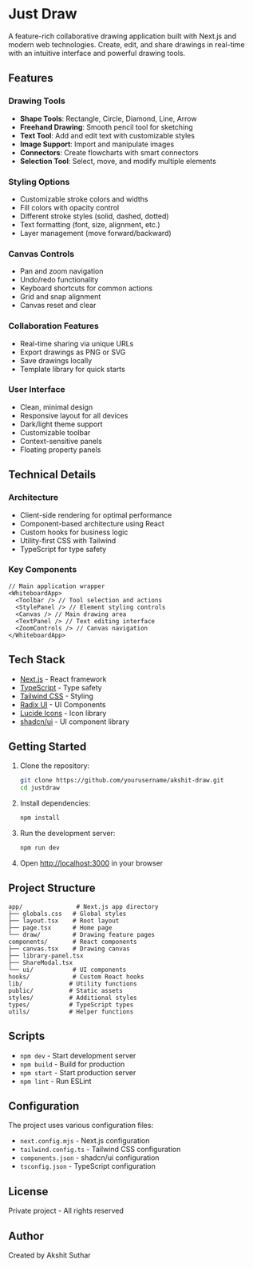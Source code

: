 # Just Draw

A feature-rich collaborative drawing application built with Next.js and modern web technologies. Create, edit, and share drawings in real-time with an intuitive interface and powerful drawing tools.

## Features

### Drawing Tools

- **Shape Tools**: Rectangle, Circle, Diamond, Line, Arrow
- **Freehand Drawing**: Smooth pencil tool for sketching
- **Text Tool**: Add and edit text with customizable styles
- **Image Support**: Import and manipulate images
- **Connectors**: Create flowcharts with smart connectors
- **Selection Tool**: Select, move, and modify multiple elements

### Styling Options

- Customizable stroke colors and widths
- Fill colors with opacity control
- Different stroke styles (solid, dashed, dotted)
- Text formatting (font, size, alignment, etc.)
- Layer management (move forward/backward)

### Canvas Controls

- Pan and zoom navigation
- Undo/redo functionality
- Keyboard shortcuts for common actions
- Grid and snap alignment
- Canvas reset and clear

### Collaboration Features

- Real-time sharing via unique URLs
- Export drawings as PNG or SVG
- Save drawings locally
- Template library for quick starts

### User Interface

- Clean, minimal design
- Responsive layout for all devices
- Dark/light theme support
- Customizable toolbar
- Context-sensitive panels
- Floating property panels

## Technical Details

### Architecture

- Client-side rendering for optimal performance
- Component-based architecture using React
- Custom hooks for business logic
- Utility-first CSS with Tailwind
- TypeScript for type safety

### Key Components

```tsx
// Main application wrapper
<WhiteboardApp>
  <Toolbar /> // Tool selection and actions
  <StylePanel /> // Element styling controls
  <Canvas /> // Main drawing area
  <TextPanel /> // Text editing interface
  <ZoomControls /> // Canvas navigation
</WhiteboardApp>
```

## Tech Stack

- [Next.js](https://nextjs.org/) - React framework
- [TypeScript](https://www.typescriptlang.org/) - Type safety
- [Tailwind CSS](https://tailwindcss.com/) - Styling
- [Radix UI](https://www.radix-ui.com/) - UI Components
- [Lucide Icons](https://lucide.dev/) - Icon library
- [shadcn/ui](https://ui.shadcn.com/) - UI component library

## Getting Started

1. Clone the repository:

   ```bash
   git clone https://github.com/yourusername/akshit-draw.git
   cd justdraw
   ```

2. Install dependencies:

   ```bash
   npm install
   ```

3. Run the development server:

   ```bash
   npm run dev
   ```

4. Open [http://localhost:3000](http://localhost:3000) in your browser

## Project Structure

```
app/               # Next.js app directory
├── globals.css   # Global styles
├── layout.tsx    # Root layout
├── page.tsx      # Home page
└── draw/         # Drawing feature pages
components/       # React components
├── canvas.tsx    # Drawing canvas
├── library-panel.tsx
├── ShareModal.tsx
└── ui/           # UI components
hooks/            # Custom React hooks
lib/             # Utility functions
public/          # Static assets
styles/          # Additional styles
types/           # TypeScript types
utils/           # Helper functions
```

## Scripts

- `npm dev` - Start development server
- `npm build` - Build for production
- `npm start` - Start production server
- `npm lint` - Run ESLint

## Configuration

The project uses various configuration files:

- `next.config.mjs` - Next.js configuration
- `tailwind.config.ts` - Tailwind CSS configuration
- `components.json` - shadcn/ui configuration
- `tsconfig.json` - TypeScript configuration

## License

Private project - All rights reserved

## Author

Created by Akshit Suthar

